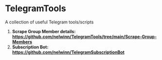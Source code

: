 # TelegramTools
A collection of useful Telegram tools/scripts 

1. **Scrape Group Member details: https://github.com/nelwinn/TelegramTools/tree/main/Scrape-Group-Members**
2. **Subscription Bot: https://github.com/nelwinn/TelegramSubscriptionBot**
